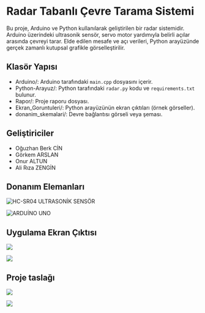 # Radar Tabanlı Çevre Tarama Sistemi

Bu proje, Arduino ve Python kullanılarak geliştirilen bir radar sistemidir. Arduino üzerindeki ultrasonik sensör, servo motor yardımıyla belirli açılar arasında çevreyi tarar. Elde edilen mesafe ve açı verileri, Python arayüzünde gerçek zamanlı kutupsal grafikle görselleştirilir.

## Klasör Yapısı

- Arduino/: Arduino tarafındaki `main.cpp` dosyasını içerir.
- Python-Arayuz/: Python tarafındaki `radar.py` kodu ve `requirements.txt` bulunur.
- Rapor/: Proje raporu dosyası.
- Ekran_Goruntuleri/: Python arayüzünün ekran çıktıları (örnek görseller).
- donanim_skemalari/: Devre bağlantısı görseli veya şeması.

## Geliştiriciler

- Oğuzhan Berk CİN
- Görkem ARSLAN
- Onur ALTUN
- Ali Rıza ZENGİN


## Donanım Elemanları

![HC-SR04 ULTRASONİK SENSÖR](https://drive.google.com/uc?export=view&id=1RSdqNumTDFsyWQGNRjyv5tDvha8759Hk)




![ARDUİNO UNO](https://drive.google.com/uc?export=view&id=11HZkWSM-TPGH0zYA0PxUHltCgX_g__0r)


## Uygulama Ekran Çıktısı

![](https://drive.google.com/uc?export=view&id=1uDCXtmhTNuju1J_CXbYBAzpQjt0NweXL)




![](https://drive.google.com/uc?export=view&id=1a9zd5Qo7oKwppClKa3L22av6KS1d-MYw)



## Proje taslağı

![](https://drive.google.com/uc?export=view&id=18T1OYApeMj73gYWKY_LKMRD4PpKsmoS0)



![](https://drive.google.com/uc?export=view&id=1wYS8aHtM-ABNH5WX1hfhH4ioj8dWCxrU)




